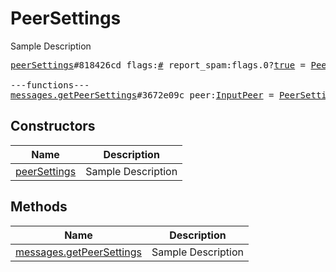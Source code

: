 # PeerSettings

Sample Description

<pre>
<a href="../constructor/peerSettings.md">peerSettings</a>#818426cd flags:<a href="../type/#.md">#</a> report_spam:flags.0?<a href="../type/true.md">true</a> = <a href="../type/PeerSettings.md">PeerSettings</a>;

---functions---
<a href="../method/messages.getPeerSettings.md">messages.getPeerSettings</a>#3672e09c peer:<a href="../type/InputPeer.md">InputPeer</a> = <a href="../type/PeerSettings.md">PeerSettings</a>;
</pre>

## Constructors

| Name | Description |
|------|-------------|
| [peerSettings](../constructor/peerSettings.md) | Sample Description |

## Methods

| Name | Description |
|------|-------------|
| [messages.getPeerSettings](../method/messages.getPeerSettings.md) | Sample Description |
